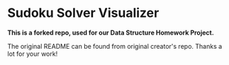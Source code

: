 # Sudoku Solver Visualizer

**This is a forked repo, used for our Data Structure Homework Project.**

The original README can be found from original creator's repo. Thanks a lot for your work!
